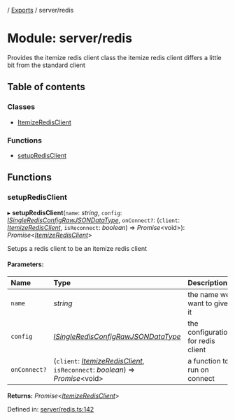 [](../README.md) / [Exports](../modules.md) / server/redis

# Module: server/redis

Provides the itemize redis client class
the itemize redis client differs a little bit from the standard client

## Table of contents

### Classes

- [ItemizeRedisClient](../classes/server_redis.itemizeredisclient.md)

### Functions

- [setupRedisClient](server_redis.md#setupredisclient)

## Functions

### setupRedisClient

▸ **setupRedisClient**(`name`: *string*, `config`: [*ISingleRedisConfigRawJSONDataType*](../interfaces/config.isingleredisconfigrawjsondatatype.md), `onConnect?`: (`client`: [*ItemizeRedisClient*](../classes/server_redis.itemizeredisclient.md), `isReconnect`: *boolean*) => *Promise*<void\>): *Promise*<[*ItemizeRedisClient*](../classes/server_redis.itemizeredisclient.md)\>

Setups a redis client to be an itemize redis client

#### Parameters:

Name | Type | Description |
:------ | :------ | :------ |
`name` | *string* | the name we want to give it   |
`config` | [*ISingleRedisConfigRawJSONDataType*](../interfaces/config.isingleredisconfigrawjsondatatype.md) | the configuration for redis client   |
`onConnect?` | (`client`: [*ItemizeRedisClient*](../classes/server_redis.itemizeredisclient.md), `isReconnect`: *boolean*) => *Promise*<void\> | a function to run on connect    |

**Returns:** *Promise*<[*ItemizeRedisClient*](../classes/server_redis.itemizeredisclient.md)\>

Defined in: [server/redis.ts:142](https://github.com/onzag/itemize/blob/5fcde7cf/server/redis.ts#L142)
